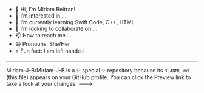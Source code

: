 - 👋 Hi, I’m Miriam Beltran!
- 👀 I’m interested in ...
- 🌱 I’m currently learning Swift Code, C++, HTML
- 💞️ I’m looking to collaborate on ...
- 📫 How to reach me ...
- 😄 Pronouns: She/Her
- ⚡ Fun fact: I am left hande-!
- --
Miriam-J-B/Miriam-J-B is a ✨ special ✨ repository because its `README.md` (this file) appears on your GitHub profile.
You can click the Preview link to take a look at your changes.
--->
